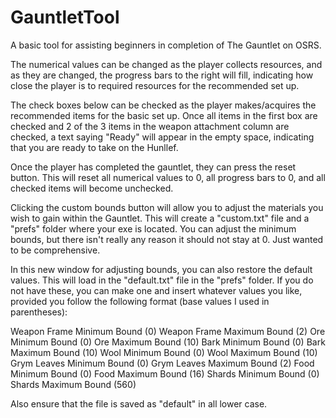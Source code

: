 # GauntletTool
A basic tool for assisting beginners in completion of The Gauntlet on OSRS.

The numerical values can be changed as the player collects resources, and as they are changed, the progress bars to the right will fill, indicating how close the player is to required resources for the recommended set up.

The check boxes below can be checked as the player makes/acquires the recommended items for the basic set up. Once all items in the first box are checked and 2 of the 3 items in the weapon attachment column are checked, a text saying "Ready" will appear in the empty space, indicating that you are ready to take on the Hunllef.

Once the player has completed the gauntlet, they can press the reset button. This will reset all numerical values to 0, all progress bars to 0, and all checked items will become unchecked.

Clicking the custom bounds button will allow you to adjust the materials you wish to gain within the Gauntlet. This will create a "custom.txt" file and a "prefs" folder where your exe is located. You can adjust the minimum bounds, but there isn't really any reason it should not stay at 0. Just wanted to be comprehensive.

In this new window for adjusting bounds, you can also restore the default values. This will load in the "default.txt" file in the "prefs" folder. If you do not have these, you can make one and insert whatever values you like, provided you follow the following format (base values I used in parentheses):

Weapon Frame Minimum Bound (0)
Weapon Frame Maximum Bound (2)
Ore Minimum Bound (0)
Ore Maximum Bound (10)
Bark Minimum Bound (0)
Bark Maximum Bound (10)
Wool Minimum Bound (0)
Wool Maximum Bound (10)
Grym Leaves Minimum Bound (0)
Grym Leaves Maximum Bound (2)
Food Minimum Bound (0)
Food Maximum Bound (16)
Shards Minimum Bound (0)
Shards Maximum Bound (560)

Also ensure that the file is saved as "default" in all lower case.
